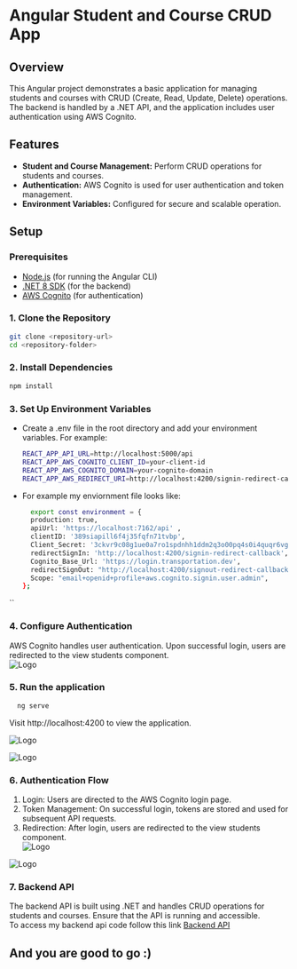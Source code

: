 # Angular Student and Course CRUD App

## Overview

This Angular project demonstrates a basic application for managing students and courses with CRUD (Create, Read, Update, Delete) operations. The backend is handled by a .NET API, and the application includes user authentication using AWS Cognito.

## Features

- **Student and Course Management:** Perform CRUD operations for students and courses.
- **Authentication:** AWS Cognito is used for user authentication and token management.
- **Environment Variables:** Configured for secure and scalable operation.

## Setup

### Prerequisites

- [Node.js](https://nodejs.org/) (for running the Angular CLI)
- [.NET 8 SDK](https://dotnet.microsoft.com/download/dotnet/8.0) (for the backend)
- [AWS Cognito](https://aws.amazon.com/cognito/) (for authentication)

### 1. Clone the Repository

```bash
git clone <repository-url>
cd <repository-folder>
`````

### 2. Install Dependencies
```bash
npm install
````

### 3. Set Up Environment Variables
  - Create a .env file in the root directory and add your environment variables. For example:
    ```bash
    REACT_APP_API_URL=http://localhost:5000/api
    REACT_APP_AWS_COGNITO_CLIENT_ID=your-client-id
    REACT_APP_AWS_COGNITO_DOMAIN=your-cognito-domain
    REACT_APP_AWS_REDIRECT_URI=http://localhost:4200/signin-redirect-callback
    ```
  - For example my enviornment file looks like:
    ```bash
      export const environment = {
      production: true,
      apiUrl: 'https://localhost:7162/api' ,
      clientID: '389siapill6f4j35fqfn71tvbp', 
      Client_Secret: '3ckvr9c08g1ue0a7ro1spdnhh1ddm2q3o00pq4s0i4quqr6vge0', 
      redirectSignIn: 'http://localhost:4200/signin-redirect-callback', 
      Cognito_Base_Url: 'https://login.transportation.dev',
      redirectSignOut: "http://localhost:4200/signout-redirect-callback",
      Scope: "email+openid+profile+aws.cognito.signin.user.admin",
    };
  ``
### 4. Configure Authentication
AWS Cognito handles user authentication. Upon successful login, users are redirected to the view students component.  
![Logo](1.png)  

### 5. Run the application
  ```bash
    ng serve
  ````
Visit http://localhost:4200 to view the application. 


![Logo](2.png)  

![Logo](3.png)  



### 6. Authentication Flow
1. Login: Users are directed to the AWS Cognito login page.
2. Token Management: On successful login, tokens are stored and used for subsequent API requests.
3. Redirection: After login, users are redirected to the view students component.  
![Logo](4.png)

![Logo](1.png)  

### 7. Backend API
The backend API is built using .NET and handles CRUD operations for students and courses. Ensure that the API is running and accessible.  
To access my backend api code follow this link [Backend API](https://nodejs.org/)

## And you are good to go :)
